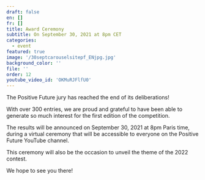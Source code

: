 ```yaml
---
draft: false
en: []
fr: []
title: Award Ceremony
subtitle: On September 30, 2021 at 8pm CET
categories:
  - event
featured: true
image: '/30septcarouselsitepf_ENjpg.jpg'
background_color: ''
file: ''
order: 12
youtube_video_id: 'OKMuRJFlfU0'
---
```


The Positive Future jury has reached the end of its deliberations!

With over 300 entries, we are proud and grateful to have been able to generate so much interest for the first edition of the competition.

The results will be announced on September 30, 2021 at 8pm Paris time, during a virtual ceremony that will be accessible to everyone on the Positive Future YouTube channel.

This ceremony will also be the occasion to unveil the theme of the 2022 contest.

We hope to see you there!
